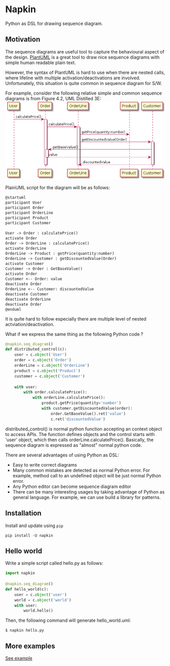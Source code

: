 # Napkin 

Python as DSL for drawing sequence diagram.

## Motivation
The sequence diagrams are useful tool to capture the behavioural aspect of the
design. [PlantUML](http://plantuml.com) is a great tool to draw nice sequence
diagrams with simple human readable plain text.

However, the syntax of PlantUML is hard to use when there are nested calls,
where lifeline with multiple activation/deactivations are involved.
Unfortunately, this situation is quite common in sequence diagram for S/W.

For example, consider the following relative simple and common sequence
diagrams is from Figure 4.2, UML Distilled 3E: 
![Figure 4.2, UML Distilled 3E](images/distributed_control.png)

PlainUML script for the diagram will be as follows:
```plantuml
@startuml
participant User
participant Order
participant OrderLine
participant Product
participant Customer

User -> Order : calculatePrice()
activate Order
Order -> OrderLine : calculatePrice()
activate OrderLine
OrderLine -> Product : getPrice(quantity:number)
OrderLine -> Customer : getDiscountedValue(Order)
activate Customer
Customer -> Order : GetBaseValue()
activate Order
Customer <-- Order: value
deactivate Order
OrderLine <-- Customer: discountedValue
deactivate Customer
deactivate OrderLine
deactivate Order
@enduml
```
It is quite hard to follow especially there are multiple level of nested actviation/deactivation.

What if we express the same thing as the following Python code ?
```python
@napkin.seq_diagram()
def distributed_control(c):
    user = c.object('User')
    order = c.object('Order')
    orderLine = c.object('OrderLine')
    product = c.object('Product')
    customer = c.object('Customer')

    with user:
        with order.calculatePrice():
            with orderLine.calculatePrice():
                product.getPrice(quantity='number')
                with customer.getDiscountedValue(order):
                    order.GetBaseValue().ret('value')
                    c.ret('discountedValue')
```
distributed_control() is normal python function accepting an context object to access APIs.
The function defines objects and the control starts with 'user' object, which then calls orderLine.calculatePrice().
Basically, the sequence diagram is expressed as "almost" normal python code.

There are several advantages of using Python as DSL:
* Easy to write correct diagrams
* Many common mistakes are detected as normal Python error. For example, method
  call to an undefined object will be just normal Python error.
* Any Python editor can become sequence diagram editor
* There can be many interesting usages by taking advantage of Python as general
  language. For example, we can use build a library for patterns.


## Installation

Install and update using `pip`
```
pip install -U napkin
```

## Hello world

Write a simple script called hello.py as follows:

```python
import napkin

@napkin.seq_diagram()
def hello_world(c):
    user = c.object('user')
    world = c.object('world')
    with user:
        world.hello()
```
Then, the following command will generate hello_world.uml:
```
$ napkin hello.py
```

## More examples
[See example](./demo/readme_examples.py)
